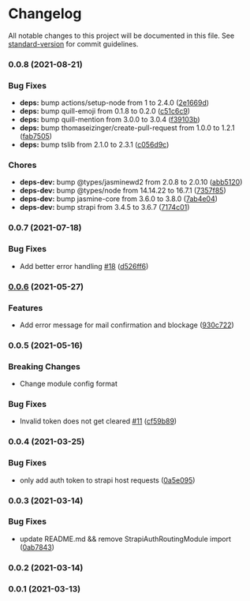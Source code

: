 # Changelog

All notable changes to this project will be documented in this file. See [standard-version](https://github.com/conventional-changelog/standard-version) for commit guidelines.

### 0.0.8 (2021-08-21)

### Bug Fixes

* **deps:** bump actions/setup-node from 1 to 2.4.0 ([2e1669d](https://github.com/jabali2004/ngx-strapi-auth/commit/2e1669d43d242b108645fca31a09cbc02b4d180b))
* **deps:** bump quill-emoji from 0.1.8 to 0.2.0 ([c51c6c9](https://github.com/jabali2004/ngx-strapi-auth/commit/c51c6c98f2965a6f9a7063ca7d211ce24e18a2a3))
* **deps:** bump quill-mention from 3.0.0 to 3.0.4 ([f39103b](https://github.com/jabali2004/ngx-strapi-auth/commit/f39103b7d42c8c178cbb6ba8819231cefe606a1f))
* **deps:** bump thomaseizinger/create-pull-request from 1.0.0 to 1.2.1 ([fab7505](https://github.com/jabali2004/ngx-strapi-auth/commit/fab7505b138a4b24dabc5a590cd4831450720796))
* **deps:** bump tslib from 2.1.0 to 2.3.1 ([c056d9c](https://github.com/jabali2004/ngx-strapi-auth/commit/c056d9c7dec73274465e6fbe19af1f86f97351f0))

### Chores

* **deps-dev:** bump @types/jasminewd2 from 2.0.8 to 2.0.10 ([abb5120](https://github.com/jabali2004/ngx-strapi-auth/commit/abb51202555cc18031107194df14fb83dd0329f1))
* **deps-dev:** bump @types/node from 14.14.22 to 16.7.1 ([7357f85](https://github.com/jabali2004/ngx-strapi-auth/commit/7357f856cfbf961443de8689f0b5c53a6ebae0f7))
* **deps-dev:** bump jasmine-core from 3.6.0 to 3.8.0 ([7ab4e04](https://github.com/jabali2004/ngx-strapi-auth/commit/7ab4e041a559c2180384609764a125d4f11349f8))
* **deps-dev:** bump strapi from 3.4.5 to 3.6.7 ([7174c01](https://github.com/jabali2004/ngx-strapi-auth/commit/7174c01d9b8babf709a642828c7cfbc3443dc81b))

### 0.0.7 (2021-07-18)


### Bug Fixes

* Add better error handling [#18](https://github.com/jabali2004/ngx-strapi-auth/issues/18) ([d526ff6](https://github.com/jabali2004/ngx-strapi-auth/commit/d526ff678bb53c6b5163c729bc3b0f9bfa230fa3))

### [0.0.6](https://github.com/jabali2004/ngx-strapi-auth/compare/v0.0.5...v0.0.6) (2021-05-27)


### Features

* Add error message for mail confirmation and blockage ([930c722](https://github.com/jabali2004/ngx-strapi-auth/commit/930c7223dda2ba9acd458149db89c47be1af8b13))

### 0.0.5 (2021-05-16)

### Breaking Changes
* Change module config format

### Bug Fixes

* Invalid token does not get cleared [#11](https://github.com/jabali2004/ngx-strapi-auth/issues/11) ([cf59b89](https://github.com/jabali2004/ngx-strapi-auth/commit/cf59b89420d8f5164cad26a728de398a827243d6))

### 0.0.4 (2021-03-25)

### Bug Fixes

* only add auth token to strapi host requests ([0a5e095](https://github.com/jabali2004/ngx-strapi-auth/commit/0a5e09575e79874f91188418a325a4aa76962c0a))

### 0.0.3 (2021-03-14)

### Bug Fixes

* update README.md && remove StrapiAuthRoutingModule import ([0ab7843](https://github.com/jabali2004/ngx-strapi-auth/commit/0ab7843f0328a8b96728c80af8d3d71f56400ec1))

### 0.0.2 (2021-03-14)

### 0.0.1 (2021-03-13)
